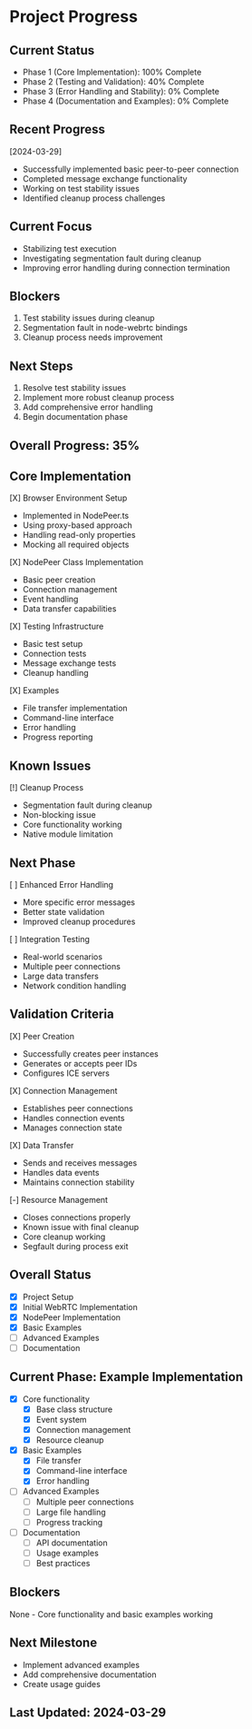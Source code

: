 # Project Progress

## Current Status
- Phase 1 (Core Implementation): 100% Complete
- Phase 2 (Testing and Validation): 40% Complete
- Phase 3 (Error Handling and Stability): 0% Complete
- Phase 4 (Documentation and Examples): 0% Complete

## Recent Progress
[2024-03-29]
- Successfully implemented basic peer-to-peer connection
- Completed message exchange functionality
- Working on test stability issues
- Identified cleanup process challenges

## Current Focus
- Stabilizing test execution
- Investigating segmentation fault during cleanup
- Improving error handling during connection termination

## Blockers
1. Test stability issues during cleanup
2. Segmentation fault in node-webrtc bindings
3. Cleanup process needs improvement

## Next Steps
1. Resolve test stability issues
2. Implement more robust cleanup process
3. Add comprehensive error handling
4. Begin documentation phase

## Overall Progress: 35%

## Core Implementation
[X] Browser Environment Setup
  - Implemented in NodePeer.ts
  - Using proxy-based approach
  - Handling read-only properties
  - Mocking all required objects

[X] NodePeer Class Implementation
  - Basic peer creation
  - Connection management
  - Event handling
  - Data transfer capabilities

[X] Testing Infrastructure
  - Basic test setup
  - Connection tests
  - Message exchange tests
  - Cleanup handling

[X] Examples
  - File transfer implementation
  - Command-line interface
  - Error handling
  - Progress reporting

## Known Issues
[!] Cleanup Process
  - Segmentation fault during cleanup
  - Non-blocking issue
  - Core functionality working
  - Native module limitation

## Next Phase
[ ] Enhanced Error Handling
  - More specific error messages
  - Better state validation
  - Improved cleanup procedures

[ ] Integration Testing
  - Real-world scenarios
  - Multiple peer connections
  - Large data transfers
  - Network condition handling

## Validation Criteria
[X] Peer Creation
  - Successfully creates peer instances
  - Generates or accepts peer IDs
  - Configures ICE servers

[X] Connection Management
  - Establishes peer connections
  - Handles connection events
  - Manages connection state

[X] Data Transfer
  - Sends and receives messages
  - Handles data events
  - Maintains connection stability

[-] Resource Management
  - Closes connections properly
  - Known issue with final cleanup
  - Core cleanup working
  - Segfault during process exit

## Overall Status
- [X] Project Setup
- [X] Initial WebRTC Implementation
- [X] NodePeer Implementation
- [X] Basic Examples
- [ ] Advanced Examples
- [ ] Documentation

## Current Phase: Example Implementation
- [X] Core functionality
  - [X] Base class structure
  - [X] Event system
  - [X] Connection management
  - [X] Resource cleanup
- [X] Basic Examples
  - [X] File transfer
  - [X] Command-line interface
  - [X] Error handling
- [ ] Advanced Examples
  - [ ] Multiple peer connections
  - [ ] Large file handling
  - [ ] Progress tracking
- [ ] Documentation
  - [ ] API documentation
  - [ ] Usage examples
  - [ ] Best practices

## Blockers
None - Core functionality and basic examples working

## Next Milestone
- Implement advanced examples
- Add comprehensive documentation
- Create usage guides

## Last Updated: 2024-03-29 